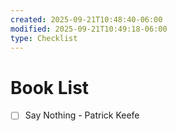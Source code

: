 ```yaml
---
created: 2025-09-21T10:48:40-06:00
modified: 2025-09-21T10:49:18-06:00
type: Checklist
---
```


# Book List

- [ ] Say Nothing - Patrick Keefe
